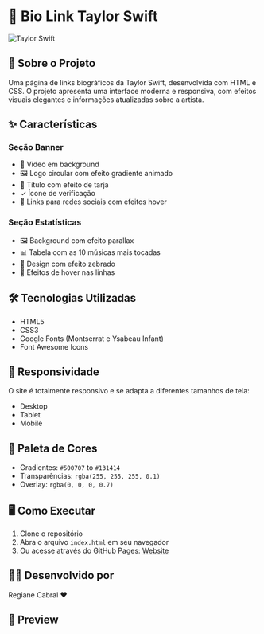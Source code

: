 
# 🎵 Bio Link Taylor Swift

![Taylor Swift](https://i.ytimg.com/vi/pCB-eUCWwg0/maxresdefault.jpg)

## 📝 Sobre o Projeto
Uma página de links biográficos da Taylor Swift, desenvolvida com HTML e CSS. O projeto apresenta uma interface moderna e responsiva, com efeitos visuais elegantes e informações atualizadas sobre a artista.

## ✨ Características

### Seção Banner
- 🎥 Vídeo em background
- 🖼️ Logo circular com efeito gradiente animado
- 📌 Título com efeito de tarja
- ✓ Ícone de verificação
- 🔗 Links para redes sociais com efeitos hover

### Seção Estatísticas
- 🖼️ Background com efeito parallax
- 📊 Tabela com as 10 músicas mais tocadas
- 🎨 Design com efeito zebrado
- 💫 Efeitos de hover nas linhas

## 🛠️ Tecnologias Utilizadas
- HTML5
- CSS3
- Google Fonts (Montserrat e Ysabeau Infant)
- Font Awesome Icons

## 📱 Responsividade
O site é totalmente responsivo e se adapta a diferentes tamanhos de tela:
- Desktop
- Tablet
- Mobile

## 🎨 Paleta de Cores
- Gradientes: `#500707` to `#131414`
- Transparências: `rgba(255, 255, 255, 0.1)`
- Overlay: `rgba(0, 0, 0, 0.7)`

## 🖥️ Como Executar
1. Clone o repositório
2. Abra o arquivo `index.html` em seu navegador
3. Ou acesse através do GitHub Pages: [Website](https://giannycabral.github.io/projeto-link-bio-swift/)

## 👩‍💻 Desenvolvido por
Regiane Cabral ❤️

## 📸 Preview
[](https://github.com/user-attachments/assets/1058060a-e416-489c-9aa7-89568a46696b)
